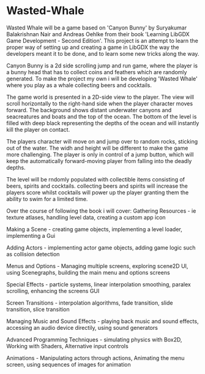 # Wasted-Whale
Wasted Whale will be a game based on 'Canyon Bunny' by Suryakumar Balakrishnan Nair and Andreas Oehlke from their book 'Learning LibGDX Game Development - Second Edition'. 
This project is an attempt to learn the proper way of setting up and creating a game in LibGDX the way the developers meant it to be done, and to learn some new tricks along the way.

Canyon Bunny is a 2d side scrolling jump and run game, where the player is a bunny head that has to collect coins and feathers which are randomly generated.
To make the project my own i will be developing 'Wasted Whale' where you play as a whale collecting beers and cocktails.

The game world is presented in a 2D-side view to the player. The view will scroll horizontally to the right-hand side when the player character moves forward. The background shows distant underwater canyons and seacreatures and boats and the top of the ocean. The bottom of the level is filled with deep black representing the depths of the ocean and will instantly kill the player on contact.

The players character will move on and jump over to random rocks, sticking out of the water. The widh and height will be different to make the game more challenging. The player is only in control of a jump button, which will keep the automatically forward-moving player from falling into the deadly depths.

The level will be rndomly populated with collectible items consisting of beers, spirits and cocktails. collecting beers and spirits will increase the players score whilst cocktails will power up the player granting them the ability to swim for a limited time.

Over the course of following the book i will cover:
Gathering Resources - ie texture atlases, handling level data, creating a custom app icon

Making a Scene - creating game objects, implementing a level loader, implementing a Gui

Adding Actors - implementing actor game objects, adding game logic such as collision detection

Menus and Options -  Managing multiple screens, exploring scene2D UI, using Scenegraphs, building the main menu and options screens

Special Effects - particle systems, linear interpolation smoothing, paralex scrolling, enhancing the screens GUI

Screen Transitions - interpolation algorithms, fade transition, slide transition, slice transition

Managing Music and Sound Effects - playing back music and sound effects, accessing an audio device directily, using sound generators

Advanced Programming Techniques - simulating physics with Box2D, Working with Shaders, Alternative input controls

Animations - Manipulating actors through actions, Animating the menu screen, using sequences of images for animation


